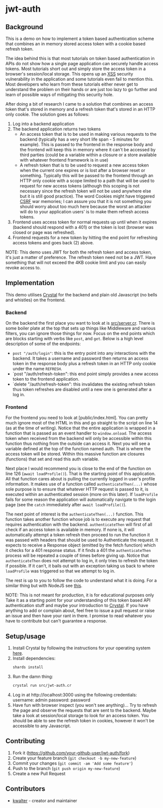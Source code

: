 # jwt-auth

## Background

This is a demo on how to implement a token based authentication scheme that
combines an in memory stored access token with a cookie based refresh token.

The idea behind this is that most tutorials on token based authentication
in APIs do not show how a single page application can securely handle
access tokens. Most tutorials short out and simply store the access
token in a browser's session/local storage. This opens up an
[XSS](https://en.wikipedia.org/wiki/Cross-site_scripting) security
vulnerability in the application and some tutorials even fail to mention this.
Most developers who learn from these tutorials either never get to
understand the problem on their hands or are just too lazy to go further
and learn of possible ways of mitigating this security hole.

After doing a bit of research I came to a solution that combines
an access token that's stored in memory and a refresh token that's stored
in an HTTP only cookie. The solution goes as follows:

1. Log into a backend application
2. The backend application returns two tokens
    - An access token that is to be used in making various requests to the
      backend (typically has a very short life span - 5 minutes for example).
      This is passed to the frontend in the response body and the frontend
      will keep this in memory where it can't be accessed by third parties
      (could be a variable within a closure or a store available with whatever
      frontend framework is in use)
    - A refresh token that is to be used to request a new access token when
      the current one expires or is lost after a browser reset or something.
      Typically this will be passed to the frontend through an HTTP only
      cookie with a scope limited to a path that will be used to request for
      new access tokens (although this scoping is not necessary since the
      refresh token will not be used anywhere else but it is still good
      practice). The word Cookies might have triggered
      [CSRF](https://en.wikipedia.org/wiki/Cross-site_request_forgery) war
      memories; I can assure you that it is not something you should worry
      about too much here because the worst an attacker will do to your
      application users' is to make them refresh access tokens.
3. Frontend uses access token for normal requests up until when it expires
   (backend should respond with a 401) or the token is lost (browser was
   closed or page was refreshed).
4. Frontend requests for a new token by hitting the end point for refreshing
   access tokens and goes back (2) above.

NOTE: This demo uses JWT for both the refresh token and access token, it's
just a matter of preference. The refresh token need not be a JWT. Have
something that will not exceed the 4KB cookie limit and you can easily
revoke access to.

## Implementation

This demo utilises [Crystal](https://crystal-lang.org/) for the backend and
plain old Javascript (no bells and whistles) on the frontend.

### Backend

On the backend the first place you want to look at is
[src/server.cr](./src/server.cr). There is some boiler plate at the top
that sets up things like Middleware and various filters, you can ignore
those things for now. Focus on the end points which are blocks starting
with verbs like `post`, and `get`. Below is a high level description of
some of the endpoints:

- `post "/auth/login"`: this is the entry point into any interactions with
   the backend. It takes a username and password then returns an access token
   in the response body plus a refresh token in an HTTP only cookie under
   the name `REFRESH`.
- `post "/auth/refresh-token": this end point simply provides a new access
   token to the frontend application.
- `delete "/auth/refresh-token": this invalidates the existing refresh token
  thus token refreshes are disabled until a new one is generated after a
  log in.
  
### Frontend

For the frontend you need to look at [public/index.html]. You can pretty
much ignore most of the HTML in this and go straight to the script on
line 14 (as at the time of writing). Notice that the entire application
is wrapped in a function that is passed as an event handler to
`window.onload`. The access token when received from the backend will only
be accessible within this function thus nothing from the outside can
access it. Next you will see a variable defined at the top of the function
named auth. That is where the access token will be stored. Within this
massive function are closures (functions) that set and read this auth
variable.

Next place I would recommend you is close to the end of the function on
line 126 (`await loadProfile()`). That is the starting point of this
application. All that function cares about is pulling the currently
logged in user's profile information. It makes use of a function called
`authenticateThen(...)` whose sole purpose is to ensure that whatever
HTTP request is passed to it, is executed within an authenticated session
(more on this later). If `loadProfile` fails for some reason the application
will automatically navigate to the login page (see the `catch` immediately
after `await loadProfile()`).

The next point of interest is the `authenticateThen(...)` function. This
function takes another function whose job is to execute any request that
requires authentication with the backend. `authenticateThen` will first
of all check if an access token is available in memory. If none is, it
will automatically attempt a token refresh then proceed to run the function
it was passed with headers that should be used to Authenticate the request.
It expects to receive a Response object (emitted by the fetch function)
which it checks for a 401 response status. If it finds a 401 the
`authenticateThen` process will be repeated a couple of times before
giving up. Notice that `authenticateThen` does not attempt to log in,
it only tries to refresh the token if possible. If it can't, it bails
out with an exception taking us back to where `loadProfile` was triggered
so that we attempt to log in.

The rest is up to you to follow the code to understand what it is doing.
For a similar thing but with NodeJS see
[this](https://github.com/benawad/jwt-auth-example).

NOTE: This is not meant for production, it is for educational purposes only
Take it as a starting point for your understanding of this token based API
authentication stuff and maybe your introduction to
[Crystal](https://crystal-lang.org). If you have anything to add or
complain about, feel free to issue a pull request or raise an issue
and then have your rant in there. I promise to read whatever you have
to contribute but can't guarantee a response.

## Setup/usage

1. Install Crystal by following the instructions for your operating
   system [here](https://crystal-lang.org/install/).
2. Install dependencies:
    ```sh
    shards install
    ```
3. Run the damn thing:
    ```sh
    crystal run src/jwt-auth.cr
    ```
4. Log in at http://localhost:3000 using the following credentials:
    username: admin
    password: password
5. Have fun with browser inspect (you won't see anything)... Try to
   refresh the page and observe the requests that are sent to the backend.
   Maybe take a look at session/local storage to look for an access token.
   You should be able to see the refresh token in cookies, however it
   won't be accessible to any Javascript.

## Contributing

1. Fork it (<https://github.com/your-github-user/jwt-auth/fork>)
2. Create your feature branch (`git checkout -b my-new-feature`)
3. Commit your changes (`git commit -am 'Add some feature'`)
4. Push to the branch (`git push origin my-new-feature`)
5. Create a new Pull Request

## Contributors

- [kwalter](https://github.com/kwalter94) - creator and maintainer
